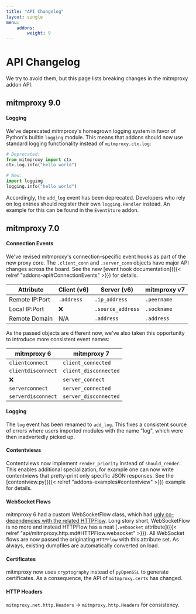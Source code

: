 ```yaml
---
title: "API Changelog"
layout: single
menu:
    addons:
        weight: 9
---
```


# API Changelog

We try to avoid them, but this page lists breaking changes in the mitmproxy addon API.

## mitmproxy 9.0

#### Logging

We've deprecated mitmproxy's homegrown logging system in favor of Python's builtin `logging` module.
This means that addons should now use standard logging functionality instead of `mitmproxy.ctx.log`:

```python
# Deprecated:
from mitmproxy import ctx
ctx.log.info("hello world")

# New:
import logging
logging.info("hello world")
```


Accordingly, the `add_log` event has been deprecated. Developers who rely on log entries should register their own 
`logging.Handler` instead. An example for this can be found in the `EventStore` addon.

## mitmproxy 7.0

#### Connection Events

We've revised mitmproxy's connection-specific event hooks as part of the new proxy core. The `.client_conn` and 
`.server_conn` objects have major API changes across the board. See the new 
[event hook documentation]({{< relref "addons-api#ConnectionEvents" >}}) for details. 

| Attribute      | Client (v6) | Server (v6)       | mitmproxy v7 |
|----------------|-------------|-------------------|--------------|
| Remote IP:Port | `.address`  | `.ip_address`     | `.peername`  |
| Local IP:Port  | ❌          | `.source_address` | `.sockname`  |
| Remote Domain  | N/A         | `.address`        | `.address`   |


As the passed objects are different now, we've also taken this opportunity to introduce more consistent event names:

| mitmproxy 6        | mitmproxy 7           |
| ------------------ | --------------------- |
| `clientconnect`    | `client_connected`    |
| `clientdisconnect` | `client_disconnected` |
| ❌                 | `server_connect`      |
| `serverconnect`    | `server_connected`    |
| `serverdisconnect` | `server_disconnected` |

#### Logging

The `log` event has been renamed to `add_log`. This fixes a consistent source of errors where users imported 
modules with the name "log", which were then inadvertedly picked up.

#### Contentviews

Contentviews now implement `render_priority` instead of `should_render`. This enables additional specialization, for
example one can now write contentviews that pretty-print only specific JSON responses.
See the [contentview.py]({{< relref "addons-examples#contentview" >}}) example for details.

#### WebSocket Flows

mitmproxy 6 had a custom WebSocketFlow class, which had 
[ugly co-dependencies with the related HTTPFlow](https://github.com/mitmproxy/mitmproxy/issues/4425). Long story short,
WebSocketFlow is no more and instead HTTPFlow has a neat 
[`.websocket` attribute]({{< relref "api/mitmproxy.http.md#HTTPFlow.websocket" >}}). All WebSocket flows are now passed
the originating `HTTPFlow` with this attribute set. As always, existing dumpfiles are automatically converted on load.

#### Certificates

mitmproxy now uses `cryptography` instead of `pyOpenSSL` to generate certificates. As a consequence, the API of
`mitmproxy.certs` has changed.

#### HTTP Headers

`mitmproxy.net.http.Headers` -> `mitmproxy.http.Headers` for consistency.
